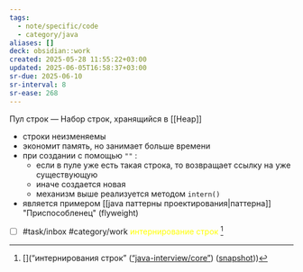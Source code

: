 ```yaml
---
tags:
  - note/specific/code
  - category/java
aliases: []
deck: obsidian::work
created: 2025-05-28 11:55:22+03:00
updated: 2025-06-05T16:58:37+03:00
sr-due: 2025-06-10
sr-interval: 8
sr-ease: 268
---
```


Пул строк
—
Набор строк, хранящийся в [[Heap]]
- строки неизменяемы
- экономит память, но занимает больше времени
- при создании с помощью `""` :
	- если в пуле уже есть такая строка, то возвращает ссылку на уже существующую
	- иначе создается новая
	- механизм выше реализуется методом `intern()`
- является примером [[java паттерны проектирования|паттерна]] "Приспособленец" (flyweight)

- [ ] #task/inbox #category/work <font color="#ffff00">интернирование строк</font> [^1]

[^1]: [](“интернирования строк” ([“java-interview/core”](zotero://select/library/items/T3X9ZD57)) ([snapshot](zotero://open-pdf/library/items/2GAN5TQF?sel=ul%3Anth-child(245)%20%3E%20li%3Afirst-child&annotation=LGG3CHJQ)))

